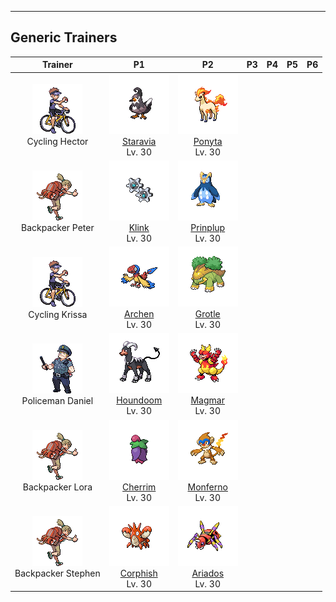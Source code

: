 ---

## Generic Trainers</h3>

| Trainer | P1 | P2 | P3 | P4 | P5 | P6 |
|:-------:|:--:|:--:|:--:|:--:|:--:|:--:|
| ![Cycling Hector](../../assets/trainers/cycling.png "Cycling Hector")<br>Cycling Hector | ![Staravia](../../assets/sprites/staravia/front.png)<br>[Staravia](../../pokemon/staravia.md/)<br>Lv. 30 | ![Ponyta](../../assets/sprites/ponyta/front.png)<br>[Ponyta](../../pokemon/ponyta.md/)<br>Lv. 30 |
| ![Backpacker Peter](../../assets/trainers/backpacker.png "Backpacker Peter")<br>Backpacker Peter | ![Klink](../../assets/sprites/klink/front.png)<br>[Klink](../../pokemon/klink.md/)<br>Lv. 30 | ![Prinplup](../../assets/sprites/prinplup/front.png)<br>[Prinplup](../../pokemon/prinplup.md/)<br>Lv. 30 |
| ![Cycling Krissa](../../assets/trainers/cycling.png "Cycling Krissa")<br>Cycling Krissa | ![Archen](../../assets/sprites/archen/front.png)<br>[Archen](../../pokemon/archen.md/)<br>Lv. 30 | ![Grotle](../../assets/sprites/grotle/front.png)<br>[Grotle](../../pokemon/grotle.md/)<br>Lv. 30 |
| ![Policeman Daniel](../../assets/trainers/policeman.png "Policeman Daniel")<br>Policeman Daniel | ![Houndoom](../../assets/sprites/houndoom/front.png)<br>[Houndoom](../../pokemon/houndoom.md/)<br>Lv. 30 | ![Magmar](../../assets/sprites/magmar/front.png)<br>[Magmar](../../pokemon/magmar.md/)<br>Lv. 30 |
| ![Backpacker Lora](../../assets/trainers/backpacker.png "Backpacker Lora")<br>Backpacker Lora | ![Cherrim](../../assets/sprites/cherrim/front.png)<br>[Cherrim](../../pokemon/cherrim.md/)<br>Lv. 30 | ![Monferno](../../assets/sprites/monferno/front.png)<br>[Monferno](../../pokemon/monferno.md/)<br>Lv. 30 |
| ![Backpacker Stephen](../../assets/trainers/backpacker.png "Backpacker Stephen")<br>Backpacker Stephen | ![Corphish](../../assets/sprites/corphish/front.png)<br>[Corphish](../../pokemon/corphish.md/)<br>Lv. 30 | ![Ariados](../../assets/sprites/ariados/front.png)<br>[Ariados](../../pokemon/ariados.md/)<br>Lv. 30 |

